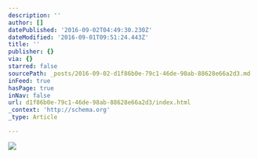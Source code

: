 ```yaml
---
description: ''
author: []
datePublished: '2016-09-02T04:49:30.230Z'
dateModified: '2016-09-01T09:51:24.443Z'
title: ''
publisher: {}
via: {}
starred: false
sourcePath: _posts/2016-09-02-d1f86b0e-79c1-46de-98ab-88628e66a2d3.md
inFeed: true
hasPage: true
inNav: false
url: d1f86b0e-79c1-46de-98ab-88628e66a2d3/index.html
_context: 'http://schema.org'
_type: Article

---
```

![](https://the-grid-user-content.s3-us-west-2.amazonaws.com/10e24e9b-d8a9-44a0-a5dd-e269a874b18f.jpg)
